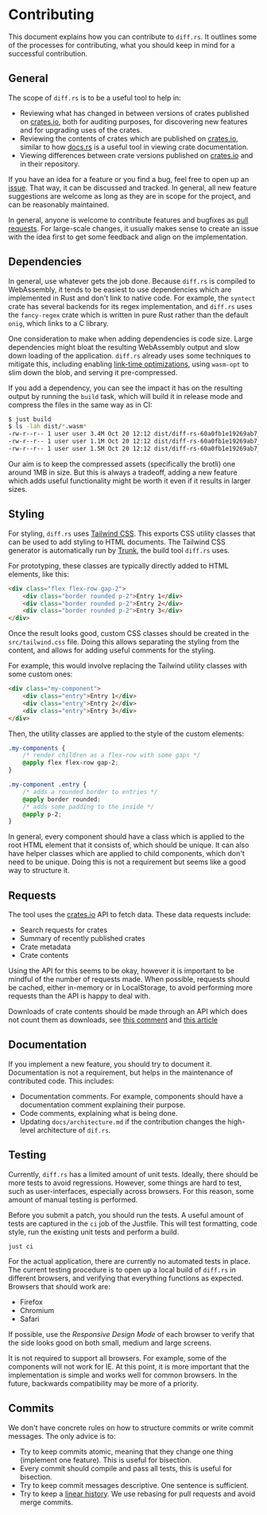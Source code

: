 # Contributing

This document explains how you can contribute to `diff.rs`. It outlines some
of the processes for contributing, what you should keep in mind for a successful
contribution.

## General

The scope of `diff.rs` is to be a useful tool to help in:

- Reviewing what has changed in between versions of crates published on
  [crates.io][], both for auditing purposes, for discovering new features and
  for upgrading uses of the crates.
- Reviewing the contents of crates which are published on [crates.io][],
  similar to how [docs.rs][] is a useful tool in viewing crate documentation.
- Viewing differences between crate versions published on [crates.io][] and in
  their repository.

If you have an idea for a feature or you find a bug, feel free to open up an
[issue][issues]. That way, it can be discussed and tracked. In general, all new
feature suggestions are welcome as long as they are in scope for the project,
and can be reasonably maintained.

In general, anyone is welcome to contribute features and bugfixes as [pull
requests][pulls]. For large-scale changes, it usually makes sense to create an
issue with the idea first to get some feedback and align on the implementation.

## Dependencies

In general, use whatever gets the job done. Because `diff.rs` is compiled to
WebAssembly, it tends to be easiest to use dependencies which are implemented
in Rust and don't link to native code. For example, the `syntect` crate has
several backends for its regex implementation, and `diff.rs` uses the
`fancy-regex` crate which is written in pure Rust rather than the default
`onig`, which links to a C library.

One consideration to make when adding dependencies is code size. Large
dependencies might bloat the resulting WebAssembly output and slow down loading
of the application. `diff.rs` already uses some techniques to mitigate this,
including enabling [link-time optimizations][lto], using `wasm-opt` to slim
down the blob, and serving it pre-compressed.

If you add a dependency, you can see the impact it has on the resulting
output by running the `build` task, which will build it in release mode and
compress the files in the same way as in CI:

```bash
$ just build
$ ls -lah dist/*.wasm*
-rw-r--r-- 1 user user 3.4M Oct 20 12:12 dist/diff-rs-60a0fb1e19269ab7_bg.wasm
-rw-r--r-- 1 user user 1.1M Oct 20 12:12 dist/diff-rs-60a0fb1e19269ab7_bg.wasm.br
-rw-r--r-- 1 user user 1.5M Oct 20 12:12 dist/diff-rs-60a0fb1e19269ab7_bg.wasm.gz
```

Our aim is to keep the compressed assets (specifically the brotli) one around
1MB in size. But this is always a tradeoff, adding a new feature which adds
useful functionality might be worth it even if it results in larger sizes.

## Styling

For styling, `diff.rs` uses [Tailwind CSS][tailwind]. This exports CSS utility
classes that can be used to add styling to HTML documents. The Tailwind CSS
generator is automatically run by [Trunk][trunk], the build tool `diff.rs`
uses.

For prototyping, these classes are typically directly added to HTML elements,
like this:

```html
<div class="flex flex-row gap-2">
    <div class="border rounded p-2">Entry 1</div>
    <div class="border rounded p-2">Entry 2</div>
    <div class="border rounded p-2">Entry 3</div>
</div>
```

Once the result looks good, custom CSS classes should be created in the
`src/tailwind.css` file. Doing this allows separating the styling from
the content, and allows for adding useful comments for the styling.

For example, this would involve replacing the Tailwind utility classes
with some custom ones:

```html
<div class="my-component">
    <div class="entry">Entry 1</div>
    <div class="entry">Entry 2</div>
    <div class="entry">Entry 3</div>
</div>
```

Then, the utility classes are applied to the style of the custom elements:

```css
.my-components {
    /* render children as a flex-row with some gaps */
    @apply flex flex-row gap-2;
}

.my-component .entry {
    /* adds a rounded border to entries */
    @apply border rounded;
    /* adds some padding to the inside */
    @apply p-2;
}
```

In general, every component should have a class which is applied to the root
HTML element that it consists of, which should be unique. It can also have
helper classes which are applied to child components, which don't need to be
unique. Doing this is not a requirement but seems like a good way to structure
it.

## Requests

The tool uses the [crates.io][] API to fetch data. These data requests include:

- Search requests for crates
- Summary of recently published crates
- Crate metadata
- Crate contents

Using the API for this seems to be okay, however it is important to be mindful
of the number of requests made. When possible, requests should be cached, either
in-memory or in LocalStorage, to avoid performing more requests than the API is
happy to deal with.

Downloads of crate contents should be made through an API which does not count
them as downloads, see [this
comment](https://github.com/rust-lang/crates.io/issues/6164#issuecomment-1502698588)
and [this article](https://www.pietroalbini.org/blog/downloading-crates-io/)

## Documentation

If you implement a new feature, you should try to document it. Documentation is
not a requirement, but helps in the maintenance of contributed code.  This
includes:

- Documentation comments. For example, components should have a documentation
  comment explaining their purpose.
- Code comments, explaining what is being done.
- Updating `docs/architecture.md` if the contribution changes the high-level
  architecture of `dif.rs`.

## Testing

Currently, `diff.rs` has a limited amount of unit tests. Ideally, there should
be more tests to avoid regressions. However, some things are hard to test, such
as user-interfaces, especially across browsers. For this reason, some amount of
manual testing is performed.

Before you submit a patch, you should run the tests. A useful amount of tests
are captured in the `ci` job of the Justfile. This will test formatting, code
style, run the existing unit tests and perform a build.

    just ci

For the actual application, there are currently no automated tests in place.
The current testing procedure is to open up a local build of `diff.rs` in
different browsers, and verifying that everything functions as expected.
Browsers that should work are:

- Firefox
- Chromium
- Safari

If possible, use the *Responsive Design Mode* of each browser to verify that
the side looks good on both small, medium and large screens.

It is not required to support all browsers. For example, some of the components
will not work for IE. At this point, it is more important that the
implementation is simple and works well for common browsers. In the future,
backwards compatibility may be more of a priority.

## Commits

We don't have concrete rules on how to structure commits or write commit messages.
The only advice is to:

- Try to keep commits atomic, meaning that they change one thing (implement one
  feature). This is useful for bisection.
- Every commit should compile and pass all tests, this is useful for bisection.
- Try to keep commit messages descriptive. One sentence is sufficient.
- Try to keep a [linear history][git-linear]. We use rebasing for pull requests
  and avoid merge commits.

[pulls]: https://github.com/xfbs/diff.rs/pulls
[issues]: https://github.com/xfbs/diff.rs/issues
[crates.io]: https://crates.io/
[docs.rs]: https://docs.rs/
[git-linear]: https://www.bitsnbites.eu/a-tidy-linear-git-history/
[tailwind]: https://tailwindcss.com/docs/
[trunk]: https://rustrs.dev/
[lto]: https://nnethercote.github.io/perf-book/build-configuration.html#link-time-optimization
